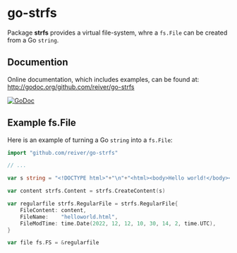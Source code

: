 # go-strfs

Package **strfs** provides a virtual file-system, whre a `fs.File` can be created from a Go `string`.

## Documention

Online documentation, which includes examples, can be found at: http://godoc.org/github.com/reiver/go-strfs

[![GoDoc](https://godoc.org/github.com/reiver/go-strfs?status.svg)](https://godoc.org/github.com/reiver/go-strfs)

## Example fs.File

Here is an example of turning a Go `string` into a `fs.File`:

```go
import "github.com/reiver/go-strfs"

// ...

var s string = "<!DOCTYPE html>"+"\n"+"<html><body>Hello world!</body></html>"

var content strfs.Content = strfs.CreateContent(s)

var regularfile strfs.RegularFile = strfs.RegularFile{
	FileContent: content,
	FileName:    "helloworld.html",
	FileModTime: time.Date(2022, 12, 12, 10, 30, 14, 2, time.UTC),
}

var file fs.FS = &regularfile

```
